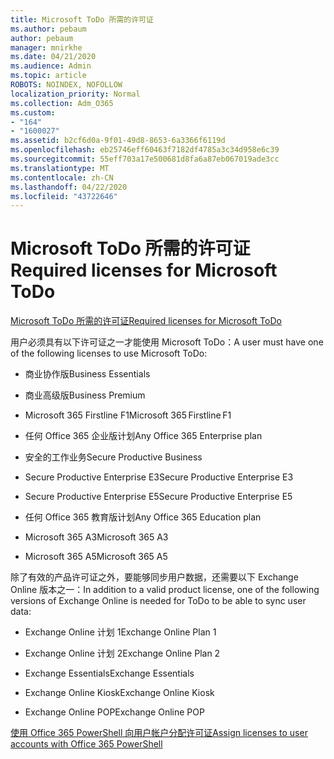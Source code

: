 ```yaml
---
title: Microsoft ToDo 所需的许可证
ms.author: pebaum
author: pebaum
manager: mnirkhe
ms.date: 04/21/2020
ms.audience: Admin
ms.topic: article
ROBOTS: NOINDEX, NOFOLLOW
localization_priority: Normal
ms.collection: Adm_O365
ms.custom:
- "164"
- "1600027"
ms.assetid: b2cf6d0a-9f01-49d8-8653-6a3366f6119d
ms.openlocfilehash: eb25746eff60463f7182df4785a3c34d958e6c39
ms.sourcegitcommit: 55eff703a17e500681d8fa6a87eb067019ade3cc
ms.translationtype: MT
ms.contentlocale: zh-CN
ms.lasthandoff: 04/22/2020
ms.locfileid: "43722646"
---
```

# <a name="required-licenses-for-microsoft-todo"></a><span data-ttu-id="013d7-102">Microsoft ToDo 所需的许可证</span><span class="sxs-lookup"><span data-stu-id="013d7-102">Required licenses for Microsoft ToDo</span></span>

[<span data-ttu-id="013d7-103">Microsoft ToDo 所需的许可证</span><span class="sxs-lookup"><span data-stu-id="013d7-103">Required licenses for Microsoft ToDo</span></span>](https://support.office.com/article/381e9d1b-c500-49b5-973e-890fd86528d7.aspx)
  
<span data-ttu-id="013d7-104">用户必须具有以下许可证之一才能使用 Microsoft ToDo：</span><span class="sxs-lookup"><span data-stu-id="013d7-104">A user must have one of the following licenses to use Microsoft ToDo:</span></span>
  
- <span data-ttu-id="013d7-105">商业协作版</span><span class="sxs-lookup"><span data-stu-id="013d7-105">Business Essentials</span></span>

- <span data-ttu-id="013d7-106">商业高级版</span><span class="sxs-lookup"><span data-stu-id="013d7-106">Business Premium</span></span>

- <span data-ttu-id="013d7-107">Microsoft 365 Firstline F1</span><span class="sxs-lookup"><span data-stu-id="013d7-107">Microsoft 365 Firstline F1</span></span>

- <span data-ttu-id="013d7-108">任何 Office 365 企业版计划</span><span class="sxs-lookup"><span data-stu-id="013d7-108">Any Office 365 Enterprise plan</span></span>

- <span data-ttu-id="013d7-109">安全的工作业务</span><span class="sxs-lookup"><span data-stu-id="013d7-109">Secure Productive Business</span></span>

- <span data-ttu-id="013d7-110">Secure Productive Enterprise E3</span><span class="sxs-lookup"><span data-stu-id="013d7-110">Secure Productive Enterprise E3</span></span>

- <span data-ttu-id="013d7-111">Secure Productive Enterprise E5</span><span class="sxs-lookup"><span data-stu-id="013d7-111">Secure Productive Enterprise E5</span></span>

- <span data-ttu-id="013d7-112">任何 Office 365 教育版计划</span><span class="sxs-lookup"><span data-stu-id="013d7-112">Any Office 365 Education plan</span></span>

- <span data-ttu-id="013d7-113">Microsoft 365 A3</span><span class="sxs-lookup"><span data-stu-id="013d7-113">Microsoft 365 A3</span></span>

- <span data-ttu-id="013d7-114">Microsoft 365 A5</span><span class="sxs-lookup"><span data-stu-id="013d7-114">Microsoft 365 A5</span></span>

<span data-ttu-id="013d7-115">除了有效的产品许可证之外，要能够同步用户数据，还需要以下 Exchange Online 版本之一：</span><span class="sxs-lookup"><span data-stu-id="013d7-115">In addition to a valid product license, one of the following versions of Exchange Online is needed for ToDo to be able to sync user data:</span></span>
  
- <span data-ttu-id="013d7-116">Exchange Online 计划 1</span><span class="sxs-lookup"><span data-stu-id="013d7-116">Exchange Online Plan 1</span></span>

- <span data-ttu-id="013d7-117">Exchange Online 计划 2</span><span class="sxs-lookup"><span data-stu-id="013d7-117">Exchange Online Plan 2</span></span>

- <span data-ttu-id="013d7-118">Exchange Essentials</span><span class="sxs-lookup"><span data-stu-id="013d7-118">Exchange Essentials</span></span>

- <span data-ttu-id="013d7-119">Exchange Online Kiosk</span><span class="sxs-lookup"><span data-stu-id="013d7-119">Exchange Online Kiosk</span></span>

- <span data-ttu-id="013d7-120">Exchange Online POP</span><span class="sxs-lookup"><span data-stu-id="013d7-120">Exchange Online POP</span></span>

[<span data-ttu-id="013d7-121">使用 Office 365 PowerShell 向用户帐户分配许可证</span><span class="sxs-lookup"><span data-stu-id="013d7-121">Assign licenses to user accounts with Office 365 PowerShell</span></span>](https://docs.microsoft.com/office365/enterprise/powershell/assign-licenses-to-user-accounts-with-office-365-powershell )
  